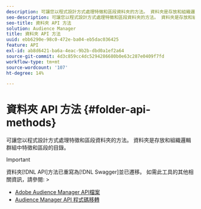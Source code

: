 ```yaml
---
description: 可讓您以程式設計方式處理特徵和區段資料夾的方法。 資料夾是存放和組織邏輯群組中特徵和區段的目錄。
seo-description: 可讓您以程式設計方式處理特徵和區段資料夾的方法。 資料夾是存放和組織邏輯群組中特徵和區段的目錄。
seo-title: 資料夾 API 方法
solution: Audience Manager
title: 資料夾 API 方法
uuid: ebb6290e-98c0-472e-ba04-eb5dac036425
feature: API
exl-id: ab8d6421-ba6a-4eac-9b2b-dbd0a1ef2a64
source-git-commit: 4d3c859cc4dc5294286680b0e63c287e0409f7fd
workflow-type: tm+mt
source-wordcount: '107'
ht-degree: 14%

---
```


# 資料夾 API 方法 {#folder-api-methods}

可讓您以程式設計方式處理特徵和區段資料夾的方法。 資料夾是存放和組織邏輯群組中特徵和區段的目錄。

<!-- api-folders.xml -->

>[!IMPORTANT]
>
>資料夾[!DNL API]方法已重寫為[!DNL Swagger]並已遷移。 如需此工具的其他相關資訊，請參閱:  >
>* [Adobe Audience Manager API檔案](https://bank.demdex.com/portal/swagger/index.html)
>* [Audience Manager API 程式碼移轉](../../api/api-swagger-migration.md)

